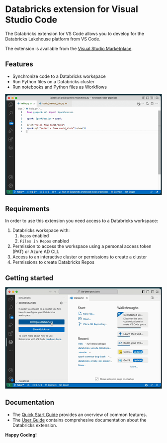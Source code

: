 # Databricks extension for Visual Studio Code

The Databricks extension for VS Code allows you to develop for the Databricks Lakehouse platform from VS Code.

The extension is available from the [Visual Studio Marketplace](https://marketplace.visualstudio.com/itemdetails?itemName=databricks.databricks).

## Features

-   Synchronize code to a Databricks workspace
-   Run Python files on a Databricks cluster
-   Run notebooks and Python files as Workflows

![run](images/run.gif)

## Requirements

In order to use this extension you need access to a Databricks workspace:

1. Databricks workspace with:
    1. `Repos` enabled
    2. `Files in Repos` enabled
2. Permission to access the workspace using a personal access token (PAT) or Azure AD CLI.
3. Access to an interactive cluster or permissions to create a cluster
4. Permissions to create Databricks Repos

## Getting started

![configure](./images/configure.gif)

## Documentation

-   The [Quick Start Guide](DATABRICKS.quickstart.md) provides an overview
    of common features.
-   The [User Guide](https://docs.databricks.com/dev-tools/vscode-ext.html)
    contains comprehesive documentation about the Databricks extension.

**Happy Coding!**
